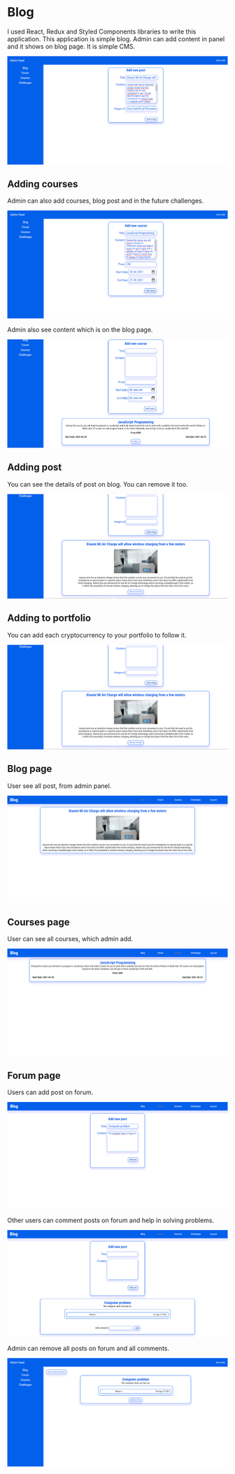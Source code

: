 # Blog

I used React, Redux and Styled Components libraries to write this application. This application is simple blog. Admin can add content in panel and it shows on blog page. It is simple CMS.

<img src="./screen3.png"/>

## Adding courses

Admin can also add courses, blog post and in the future challenges.

<img src="./screen1.png"/>

Admin also see content which is on the blog page.

<img src="./screen2.png"/>

## Adding post

You can see the details of post on blog. You can remove it too.

<img src="./screen4.png"/>

## Adding to portfolio

You can add each cryptocurrency to your portfolio to follow it.

<img src="./screen4.png"/>

## Blog page

User see all post, from admin panel.

<img src="./screen5.png"/>

## Courses page 

User can see all courses, which admin add.

<img src="./screen6.png"/>

## Forum page

Users can add post on forum.

<img src="./screen7.png"/>

Other users can comment posts on forum and help in solving problems.

<img src="./screen8.png"/>

Admin can remove all posts on forum and all comments.

<img src="./screen9.png"/>


